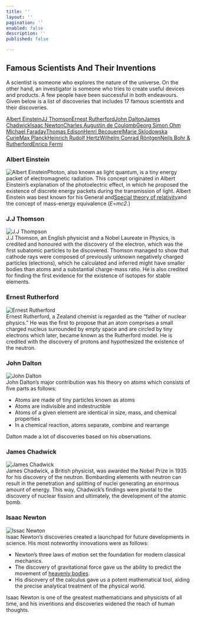```yaml
---
title: ''
layout: ''
pagination: ''
enabled: false
description: ''
published: false

---
```

## Famous Scientists And Their Inventions

A scientist is someone who explores the nature of the universe. On the other hand, an investigator is someone who tries to create useful devices and products. A few people have been successful in both endeavours. Given below is a list of discoveries that includes 17 famous scientists and their discoveries.

[Albert Einstein](https://byjus.com/#Albert-Einstein)[JJ Thomson](https://byjus.com/#JJ-Thompson)[Ernest Rutherford](https://byjus.com/#Ernest-Rutherford)[John Dalton](https://byjus.com/#John-Dalton)[James Chadwick](https://byjus.com/#James-Chadwick)[Isaac Newton](https://byjus.com/#Issac-Newton)[Charles Augustin de Coulomb](https://byjus.com/#Charles-Augustin-de-Coulomb)[Georg Simon Ohm](https://byjus.com/#Georg-Simon-Ohm)  
[Michael Faraday](https://byjus.com/#Michael-Faraday)[Thomas Edison](https://byjus.com/#Thomas-Edison)[Henri Becquerel](https://byjus.com/#Henri-Becquerel)[Marie Sklodowska Curie](https://byjus.com/#Marie-Sklodowska-Curie)[Max Planck](https://byjus.com/#Max-Planck)[Heinrich Rudolf Hertz](https://byjus.com/#Heinrich-Rudolf-Hert)[Wilhelm Conrad Röntgen](https://byjus.com/#Wilhelm-Conrad-Rontgen)[Neils Bohr & Rutherford](https://byjus.com/#Neils-Bohr-Rutherford)[Enrico Fermi](https://byjus.com/#Enrico-Fermi)

### Albert Einstein

![Albert Einstein](https://cdn1.byjus.com/wp-content/uploads/2019/07/Albert-Einstein.jpg "Albert Einstein")Photon, also known as light quantum, is a tiny energy packet of electromagnetic radiation. This concept originated in Albert Einstein’s explanation of the photoelectric effect, in which he proposed the existence of discrete energy packets during the transmission of light. Albert Einstein was best known for his General and[Special theory of relativity](https://byjus.com/physics/special-theory-of-relativity/)and the concept of mass-energy equivalence (_E_=_mc2_.)

### J.J Thomson

![J.J Thompson](https://cdn1.byjus.com/wp-content/uploads/2019/07/JJ-Thompson.jpg "J.J Thompson")  
J.J Thomson, an English physicist and a Nobel Laureate in Physics, is credited and honoured with the discovery of the electron, which was the first subatomic particles to be discovered. Thomson managed to show that cathode rays were composed of previously unknown negatively charged particles (electrons), which he calculated and inferred might have smaller bodies than atoms and a substantial charge-mass ratio. He is also credited for finding the first evidence for the existence of isotopes for stable elements.

### Ernest Rutherford

![Ernest Rutherford](https://cdn1.byjus.com/wp-content/uploads/2019/07/Rutherford.jpg "Ernest Rutherford")  
Ernest Rutherford, a Zealand chemist is regarded as the “father of nuclear physics.” He was the first to propose that an atom comprises a small charged nucleus surrounded by empty space and are circled by tiny electrons which later, became known as the Rutherford model. He is credited with the discovery of protons and hypothesized the existence of the neutron.

### John Dalton

![John Dalton](https://cdn1.byjus.com/wp-content/uploads/2019/07/John-Dalton.jpg "John Dalton")  
John Dalton’s major contribution was his theory on atoms which consists of five parts as follows:

* Atoms are made of tiny particles known as atoms
* Atoms are indivisible and indestructible
* Atoms of a given element are identical in size, mass, and chemical properties
* In a chemical reaction, atoms separate, combine and rearrange

Dalton made a lot of discoveries based on his observations.

### James Chadwick

![James Chadwick](https://cdn1.byjus.com/wp-content/uploads/2019/07/James-Chadwick.jpg "James Chadwick")  
James Chadwick, a British physicist, was awarded the Nobel Prize in 1935 for his discovery of the neutron. Bombarding elements with neutron can result in the penetration and splitting of nuclei generating an enormous amount of energy. This way, Chadwick’s findings were pivotal to the discovery of nuclear fission and ultimately, the development of the atomic bomb.

### Isaac Newton

![Issac Newton](https://cdn1.byjus.com/wp-content/uploads/2019/07/Issac-Newton.jpg "Issac Newton")  
Isaac Newton’s discoveries created a launchpad for future developments in science. His most noteworthy innovations were as follows:

* Newton’s three laws of motion set the foundation for modern classical mechanics.
* The discovery of gravitational force gave us the ability to predict the movement of [heavenly bodies](https://byjus.com/physics/celestial-bodies/).
* His discovery of the calculus gave us a potent mathematical tool, aiding the precise analytical treatment of the physical world.

Isaac Newton is one of the greatest mathematicians and physicists of all time, and his inventions and discoveries widened the reach of human thoughts.